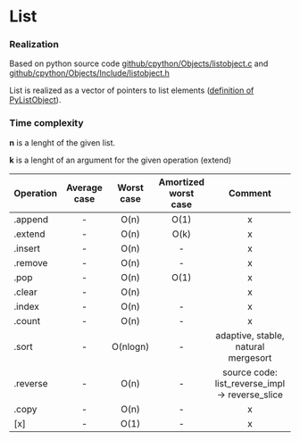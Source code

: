 
# List

### Realization

Based on python source code [github/cpython/Objects/listobject.c](https://github.com/python/cpython/blob/master/Objects/listobject.c)
and
[github/cpython/Objects/Include/listobject.h](https://github.com/python/cpython/blob/master/Include/listobject.h)

List is realized as a vector of pointers to list elements ([definition of PyListObject](https://github.com/python/cpython/blob/master/Include/listobject.h#L23)).

### Time complexity

**n** is a lenght of the given list.

**k** is a lenght of an argument for the given operation (extend)

| Operation  | Average case | Worst case | Amortized worst case | Comment |
| ---------- | :----------: | :--------: | :------------------: | :-:  |
| .append    | -            | O(n)       | O(1)                 | x    |
| .extend    | -            | O(n)       | O(k)                 | x    |
| .insert    | -            | O(n)       | -                    | x    |
| .remove    | -            | O(n)       | -                    | x    |
| .pop       | -            | O(n)       | O(1)                 | x    |
| .clear     | -            | O(n)       |                      | x    |
| .index     | -            | O(n)       | -                    | x    |
| .count     | -            | O(n)       | -                    | x    |
| .sort      | -            | O(nlogn)   | -                    | adaptive, stable, natural mergesort    |
| .reverse   | -            | O(n)       | -                    | source code: list_reverse_impl -> reverse_slice    |
| .copy      | -            | O(n)       | -                    | x    |
| [x]        | -            | O(1)       | -                    | x    |


